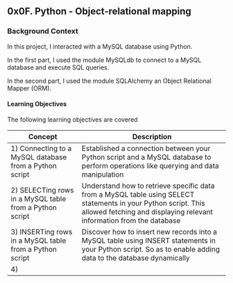 ## 0x0F. Python - Object-relational mapping

### Background Context

In this project, I interacted with a MySQL database using Python.

In the first part, I used the module MySQLdb to connect to a MySQL database and execute SQL queries.

In the second part, I used the module SQLAlchemy an Object Relational Mapper (ORM).

#### Learning Objectives
The following learning objectives are covered

| Concept  | Description |
| ------------- | ------------- |
| 1) Connecting to a MySQL database from a Python script |  Established a connection between your Python script and a MySQL database to perform operations like querying and data manipulation |
| 2) SELECTing rows in a MySQL table from a Python script | Understand how to retrieve specific data from a MySQL table using SELECT statements in your Python script. This allowed fetching and displaying  relevant information from the database |
| 3) INSERTing rows in a MySQL table from a Python script | Discover how to insert new records into a MySQL table using INSERT statements in your Python script. So as to enable adding  data to the database dynamically |
| 4) 
